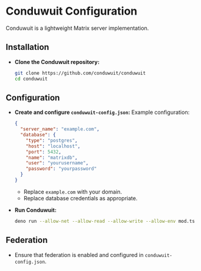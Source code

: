 # Conduwuit Configuration

Conduwuit is a lightweight Matrix server implementation.

## Installation

- **Clone the Conduwuit repository:**
    ```sh
    git clone https://github.com/conduwuit/conduwuit
    cd conduwuit
    ```

## Configuration

- **Create and configure `conduwuit-config.json`:**
   Example configuration:
    ```json
    {
      "server_name": "example.com",
      "database": {
        "type": "postgres",
        "host": "localhost",
        "port": 5432,
        "name": "matrixdb",
        "user": "yourusername",
        "password": "yourpassword"
      }
    }
    ```
    - Replace `example.com` with your domain.
    - Replace database credentials as appropriate.

- **Run Conduwuit:**
    ```sh
    deno run --allow-net --allow-read --allow-write --allow-env mod.ts
    ```

## Federation

- Ensure that federation is enabled and configured in `conduwuit-config.json`.
